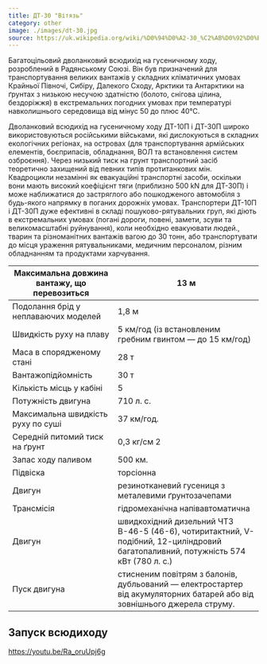 ```yaml
---
title: ДТ-30 "Вітязь"
category: other
image: ./images/dt-30.jpg
source: https://uk.wikipedia.org/wiki/%D0%94%D0%A2-30_%C2%AB%D0%92%D0%B8%D1%82%D1%8F%D0%B7%D1%8C%C2%BB
---
```


Багатоцільовий дволанковий всюдихід на гусеничному ходу, розроблений в Радянському Союзі. Він був призначений для транспортування великих вантажів у складних кліматичних умовах Крайньої Півночі, Сибіру, Далекого Сходу, Арктики та Антарктики на ґрунтах з низькою несучою здатністю (болото, снігова цілина, бездоріжжя) в екстремальних погодних умовах при температурі навколишнього середовища від мінус 50 до плюс 40°С.

Дволанковий всюдихід на гусеничному ходу ДТ-10П і ДТ-30П широко використовуються російськими військами, які дислокуються в складних екологічних регіонах, на островах (для транспортування армійських елементів, боєприпасів, обладнання, ВОЛ та встановлення систем озброєння). Через низький тиск на грунт транспортний засіб теоретично захищений від певних типів протитанкових мін. Квадроцикли незамінні як евакуаційні транспортні засоби, оскільки вони мають високий коефіцієнт тяги (приблизно 500 kN для ДТ-30П) і може наближатися до застряглого або пошкодженого автомобіля з будь-якого напрямку в поганих дорожніх умовах. Транспортери ДТ-10П і ДТ-30П дуже ефективні в складі пошуково-рятувальних груп, які діють в екстремальних умовах (погані дороги, повені, замети, зсуви та великомасштабні руйнування), коли необхідно евакуювати людей., тварин та різноманітних вантажів вагою до 30 тонн, або транспортувати до місця ураження рятувальниками, медичним персоналом, різним обладнанням та продуктами харчування.

| Максимальна довжина вантажу, що перевозиться | 13 м                                                                                                                               |
| -------------------------------------------- | ---------------------------------------------------------------------------------------------------------------------------------- |
| Подолання брід у неплаваючих моделей         | 1,8 м                                                                                                                              |
| Швидкість руху на плаву                      | 5 км/год (із встановленим гребним гвинтом — до 15 км/год)                                                                          |
| Маса в спорядженому стані                    | 28 т                                                                                                                               |
| Вантажопідйомність                           | 30 т                                                                                                                               |
| Кількість місць у кабіні                     | 5                                                                                                                                  |
| Потужність двигуна                           | 710 л. с.                                                                                                                          |
| Максимальна швидкість руху по суші           | 37 км/год.                                                                                                                         |
| Середній питомий тиск на ґрунт               | 0,3 кг/см 2                                                                                                                        |
| Запас ходу паливом                           | 500 км.                                                                                                                            |
| Підвіска                                     | торсіонна                                                                                                                          |
| Двигун                                       | резинотканевий гусениця з металевими ґрунтозачепами                                                                                |
| Трансмісія                                   | гідромеханічна напівавтоматична                                                                                                    |
| Двигун                                       | швидкохідний дизельний ЧТЗ В-46-5 (46-6), чотиритактний, V-подібний, 12-циліндровий багатопаливний, потужність 574 кВт (780 л. с.) |
| Пуск двигуна                                 | стисненим повітрям з балонів, дубльований — електростартер від акумуляторних батарей або від зовнішнього джерела струму.           |

## Запуск всюдиходу

https://youtu.be/Ra_oruUpj6g

